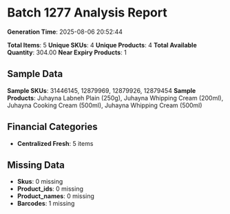 # Batch 1277 Analysis Report

**Generation Time**: 2025-08-06 20:52:44

**Total Items**: 5
**Unique SKUs**: 4
**Unique Products**: 4
**Total Available Quantity**: 304.00
**Near Expiry Products**: 1

## Sample Data
**Sample SKUs**: 31446145, 12879969, 12879926, 12879454
**Sample Products**: Juhayna Labneh Plain (250g), Juhayna Whipping Cream (200ml), Juhayna Cooking Cream (500ml), Juhayna Whipping Cream (500ml)

## Financial Categories
- **Centralized Fresh**: 5 items

## Missing Data
- **Skus**: 0 missing
- **Product_ids**: 0 missing
- **Product_names**: 0 missing
- **Barcodes**: 1 missing
